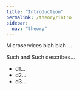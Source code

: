 ```yaml
---
title: "Introduction"
permalink: /theory/intro
sidebar:
  nav: "theory"
---
```


Microservices blah blah ...

Such and Such describes... 
* d1... 
* d2...
* d3...


